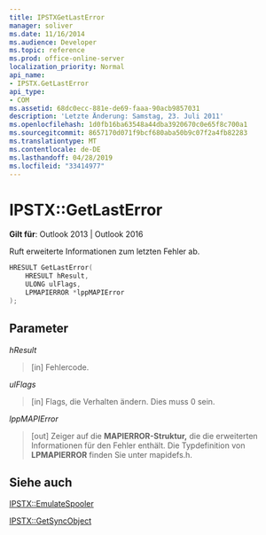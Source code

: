 ```yaml
---
title: IPSTXGetLastError
manager: soliver
ms.date: 11/16/2014
ms.audience: Developer
ms.topic: reference
ms.prod: office-online-server
localization_priority: Normal
api_name:
- IPSTX.GetLastError
api_type:
- COM
ms.assetid: 68dc0ecc-881e-de69-faaa-90acb9857031
description: 'Letzte Änderung: Samstag, 23. Juli 2011'
ms.openlocfilehash: 1d0fb16ba63548a44dba3920670c0e65f8c700a1
ms.sourcegitcommit: 8657170d071f9bcf680aba50b9c07f2a4fb82283
ms.translationtype: MT
ms.contentlocale: de-DE
ms.lasthandoff: 04/28/2019
ms.locfileid: "33414977"
---
```

# <a name="ipstxgetlasterror"></a>IPSTX::GetLastError

  
  
**Gilt für**: Outlook 2013 | Outlook 2016 
  
Ruft erweiterte Informationen zum letzten Fehler ab.
  
```cpp
HRESULT GetLastError( 
    HRESULT hResult, 
    ULONG ulFlags, 
    LPMAPIERROR *lppMAPIError 
);
```

## <a name="parameters"></a>Parameter

 _hResult_
  
>  [in] Fehlercode. 
    
 _ulFlags_
  
>  [in] Flags, die Verhalten ändern. Dies muss 0 sein. 
    
 _lppMAPIError_
  
>  [out] Zeiger auf die **MAPIERROR-Struktur,** die die erweiterten Informationen für den Fehler enthält. Die Typdefinition von **LPMAPIERROR** finden Sie unter mapidefs.h. 
    
## <a name="see-also"></a>Siehe auch



[IPSTX::EmulateSpooler](ipstx-emulatespooler.md)
  
[IPSTX::GetSyncObject](ipstx-getsyncobject.md)


